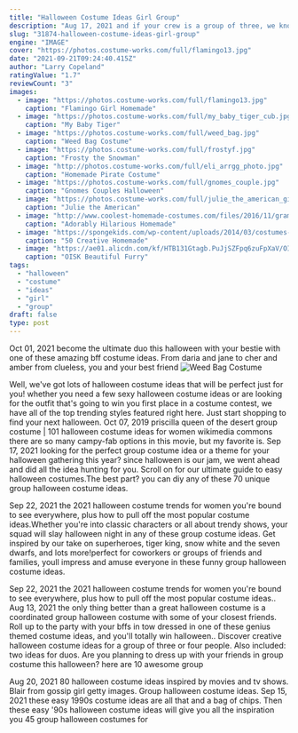 ```yaml
---
title: "Halloween Costume Ideas Girl Group"
description: "Aug 17, 2021 and if your crew is a group of three, we know youll want to peruse the great trio halloween costume ideas weve gathered here. Whether youre after scary trio halloween costumes, disney costumes for groups of three, or cute ideas"
slug: "31874-halloween-costume-ideas-girl-group"
engine: "IMAGE"
cover: "https://photos.costume-works.com/full/flamingo13.jpg"
date: "2021-09-21T09:24:40.415Z"
author: "Larry Copeland"
ratingValue: "1.7"
reviewCount: "3"
images:
  - image: "https://photos.costume-works.com/full/flamingo13.jpg"
    caption: "Flamingo Girl Homemade"
  - image: "https://photos.costume-works.com/full/my_baby_tiger_cub.jpg"
    caption: "My Baby Tiger"
  - image: "https://photos.costume-works.com/full/weed_bag.jpg"
    caption: "Weed Bag Costume"
  - image: "https://photos.costume-works.com/full/frostyf.jpg"
    caption: "Frosty the Snowman"
  - image: "http://photos.costume-works.com/full/eli_arrgg_photo.jpg"
    caption: "Homemade Pirate Costume"
  - image: "https://photos.costume-works.com/full/gnomes_couple.jpg"
    caption: "Gnomes Couples Halloween"
  - image: "https://photos.costume-works.com/full/julie_the_american_girl_doll1.jpg"
    caption: "Julie the American"
  - image: "http://www.coolest-homemade-costumes.com/files/2016/11/grammy-turns-two-153876-e1500461281538.jpg"
    caption: "Adorably Hilarious Homemade"
  - image: "https://spongekids.com/wp-content/uploads/2014/03/costumes-for-kids/50-peter-pan-costume-little-boy.jpg"
    caption: "50 Creative Homemade"
  - image: "https://ae01.alicdn.com/kf/HTB131Gtagb.PuJjSZFpq6zuFpXaV/OISK-Beautiful-Furry-Fursuit-Mascot-Costume-Halloween-Christmas-Birthday-Celebration-Carnival-Dress-Full-Body-Props-Outfit.jpg"
    caption: "OISK Beautiful Furry"
tags:
  - "halloween"
  - "costume"
  - "ideas"
  - "girl"
  - "group"
draft: false
type: post
---
```


Oct 01, 2021 become the ultimate duo this halloween with your bestie with one of these amazing bff costume ideas. From daria and jane to cher and amber from clueless, you and your best friend
![Weed Bag Costume](https://photos.costume-works.com/full/weed_bag.jpg "Weed Bag Costume")

Well, we&#39;ve got lots of halloween costume ideas that will be perfect just for you! whether you need a few sexy halloween costume ideas or are looking for the outfit that&#39;s going to win you first place in a costume contest, we have all of the top trending styles featured right here. Just start shopping to find your next halloween. Oct 07, 2019 priscilla queen of the desert group costume | 101 halloween costume ideas for women wikimedia commons there are so many campy-fab options in this movie, but my favorite is. Sep 17, 2021 looking for the perfect group costume idea or a theme for your halloween gathering this year? since halloween is our jam, we went ahead and did all the idea hunting for you. Scroll on for our ultimate guide to easy halloween costumes.The best part? you can diy any of these 70 unique group halloween costume ideas.
<!--inArticleAds-->

<!--galleryOne-->

Sep 22, 2021 the 2021 halloween costume trends for women you're bound to see everywhere, plus how to pull off the most popular costume ideas.Whether you're into classic characters or all about trendy shows, your squad will slay halloween night in any of these group costume ideas. Get inspired by our take on superheroes, tiger king, snow white and the seven dwarfs, and lots more!perfect for coworkers or groups of friends and families, youll impress and amuse everyone in these funny group halloween costume ideas.
<!--inArticleAds-->

<!--galleryTwo-->

Sep 22, 2021 the 2021 halloween costume trends for women you're bound to see everywhere, plus how to pull off the most popular costume ideas.. Aug 13, 2021 the only thing better than a great halloween costume is a coordinated group halloween costume with some of your closest friends. Roll up to the party with your bffs in tow dressed in one of these genius themed costume ideas, and you'll totally win halloween.. Discover creative halloween costume ideas for a group of three or four people. Also included: two ideas for duos. Are you planning to dress up with your friends in group costume this halloween? here are 10 awesome group
<!--galleryThree-->

Aug 20, 2021 80 halloween costume ideas inspired by movies and tv shows.  Blair from gossip girl getty images. Group halloween costume ideas. Sep 15, 2021 these easy 1990s costume ideas are all that and a bag of chips.  Then these easy '90s halloween costume ideas will give you all the inspiration you 45 group halloween costumes for